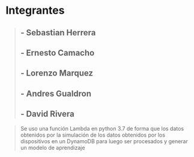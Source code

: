 # Integrantes 
> ## - Sebastian Herrera
> ## - Ernesto Camacho
> ## - Lorenzo Marquez 
> ## - Andres Gualdron 
> ## - David Rivera

> Se uso una función Lambda en python 3.7 de forma que los datos obtenidos por la simulación de los datos obtenidos por los dispositivos en un DynamoDB para luego ser procesados y generar un modelo de aprendizaje